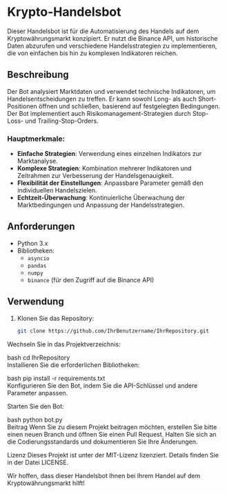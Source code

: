 # Krypto-Handelsbot  

Dieser Handelsbot ist für die Automatisierung des Handels auf dem Kryptowährungsmarkt konzipiert. Er nutzt die Binance API, um historische Daten abzurufen und verschiedene Handelsstrategien zu implementieren, die von einfachen bis hin zu komplexen Indikatoren reichen.  

## Beschreibung  

Der Bot analysiert Marktdaten und verwendet technische Indikatoren, um Handelsentscheidungen zu treffen. Er kann sowohl Long- als auch Short-Positionen öffnen und schließen, basierend auf festgelegten Bedingungen. Der Bot implementiert auch Risikomanagement-Strategien durch Stop-Loss- und Trailing-Stop-Orders.  

### Hauptmerkmale:  

- **Einfache Strategien**: Verwendung eines einzelnen Indikators zur Marktanalyse.  
- **Komplexe Strategien**: Kombination mehrerer Indikatoren und Zeitrahmen zur Verbesserung der Handelsgenauigkeit.  
- **Flexibilität der Einstellungen**: Anpassbare Parameter gemäß den individuellen Handelszielen.  
- **Echtzeit-Überwachung**: Kontinuierliche Überwachung der Marktbedingungen und Anpassung der Handelsstrategien.  

## Anforderungen  

- Python 3.x  
- Bibliotheken:  
  - `asyncio`  
  - `pandas`  
  - `numpy`  
  - `binance` (für den Zugriff auf die Binance API)  

## Verwendung  

1. Klonen Sie das Repository:  
   ```bash  
   git clone https://github.com/IhrBenutzername/IhrRepository.git  
Wechseln Sie in das Projektverzeichnis:

bash
cd IhrRepository  
Installieren Sie die erforderlichen Bibliotheken:

bash
pip install -r requirements.txt  
Konfigurieren Sie den Bot, indem Sie die API-Schlüssel und andere Parameter anpassen.

Starten Sie den Bot:

bash
python bot.py  
Beitrag
Wenn Sie zu diesem Projekt beitragen möchten, erstellen Sie bitte einen neuen Branch und öffnen Sie einen Pull Request. Halten Sie sich an die Codierungsstandards und dokumentieren Sie Ihre Änderungen.

Lizenz
Dieses Projekt ist unter der MIT-Lizenz lizenziert. Details finden Sie in der Datei LICENSE.

Wir hoffen, dass dieser Handelsbot Ihnen bei Ihrem Handel auf dem Kryptowährungsmarkt hilft!
